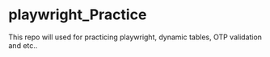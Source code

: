 # playwright_Practice
This repo will used for practicing playwright, dynamic tables, OTP validation and etc..
